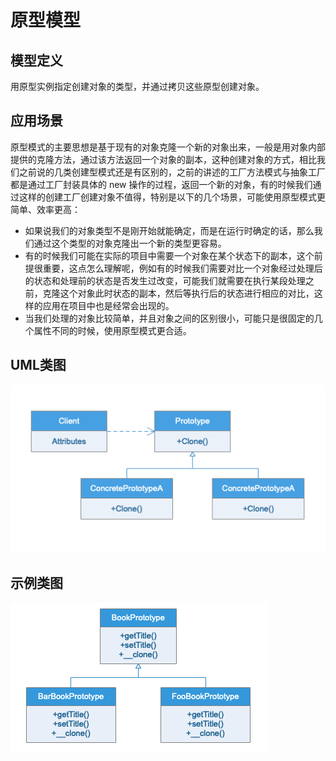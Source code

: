 # 原型模型
## 模型定义
用原型实例指定创建对象的类型，并通过拷贝这些原型创建对象。
## 应用场景
原型模式的主要思想是基于现有的对象克隆一个新的对象出来，一般是用对象内部提供的克隆方法，通过该方法返回一个对象的副本，这种创建对象的方式，相比我们之前说的几类创建型模式还是有区别的，之前的讲述的工厂方法模式与抽象工厂都是通过工厂封装具体的 new 操作的过程，返回一个新的对象，有的时候我们通过这样的创建工厂创建对象不值得，特别是以下的几个场景，可能使用原型模式更简单、效率更高：

- 如果说我们的对象类型不是刚开始就能确定，而是在运行时确定的话，那么我们通过这个类型的对象克隆出一个新的类型更容易。
- 有的时候我们可能在实际的项目中需要一个对象在某个状态下的副本，这个前提很重要，这点怎么理解呢，例如有的时候我们需要对比一个对象经过处理后的状态和处理前的状态是否发生过改变，可能我们就需要在执行某段处理之前，克隆这个对象此时状态的副本，然后等执行后的状态进行相应的对比，这样的应用在项目中也是经常会出现的。
- 当我们处理的对象比较简单，并且对象之间的区别很小，可能只是很固定的几个属性不同的时候，使用原型模式更合适。
## UML类图
![](UML/Prototype.png)
## 示例类图
![](UML/Instance.png)